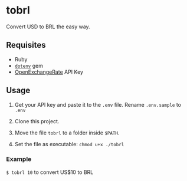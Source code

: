 # tobrl

Convert USD to BRL the easy way.

## Requisites

  + Ruby
  + [`dotenv`](https://github.com/bkeepers/dotenv) gem
  + [OpenExchangeRate](https://openexchangerates.org/) API Key

## Usage

  1. Get your API key and paste it to the `.env` file. Rename `.env.sample` to `.env`

  2. Clone this project.

  3. Move the file `tobrl` to a folder inside `$PATH`.

  4. Set the file as executable: `chmod u+x ./tobrl`

### Example

`$ tobrl 10` to convert US$10 to BRL
